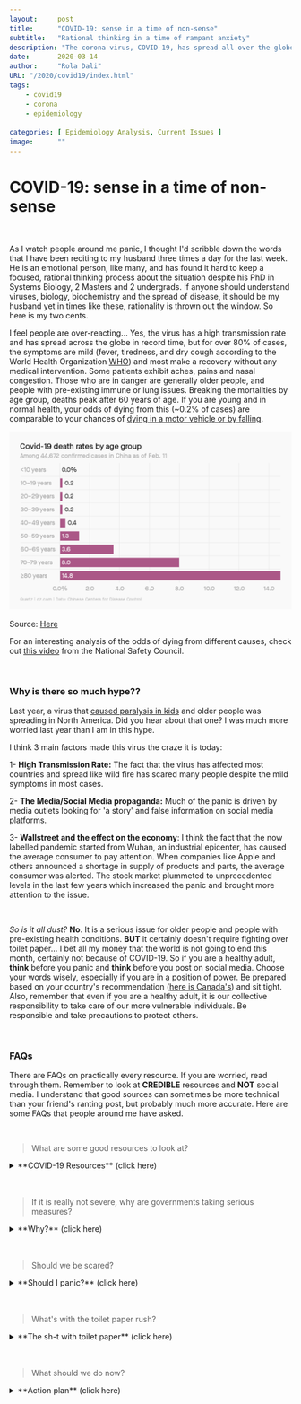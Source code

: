 ```yaml
---
layout:     post 
title:      "COVID-19: sense in a time of non-sense"
subtitle:   "Rational thinking in a time of rampant anxiety"
description: "The corona virus, COVID-19, has spread all over the globe in record time. These are some scribbles concerning the situation."
date:       2020-03-14
author:     "Rola Dali"
URL: "/2020/covid19/index.html"
tags:
    - covid19
    - corona
    - epidemiology
    
categories: [ Epidemiology Analysis, Current Issues ]
image:      ""
---
```


# COVID-19: sense in a time of non-sense

<br/>



As I watch people around me panic, I thought I'd scribble down the words that I have been reciting to my husband three times a day for the last week. He is an emotional person, like many, and has found it hard to keep a focused, rational thinking process about the situation despite his PhD in Systems Biology, 2 Masters and 2 undergrads. If anyone should understand viruses, biology, biochemistry and the spread of disease, it should be my husband yet in times like these, rationality is thrown out the window. So here is my two cents.

I feel people are over-reacting... Yes, the virus has a high transmission rate and has spread across the globe in record time, but for over 80% of cases, the symptoms are mild (fever, tiredness, and dry cough according to the World Health Organization [WHO](https://www.who.int/news-room/q-a-detail/q-a-coronaviruses)) and most make a recovery without any medical intervention. Some patients exhibit aches, pains and nasal congestion. Those who are in danger are generally older people, and people with pre-existing immune or lung issues. Breaking the mortalities by age group, deaths peak after 60 years of age. If you are young and in normal health, your odds of dying from this (~0.2% of cases) are comparable to your chances of [dying in a motor vehicle or by falling](https://www.nsc.org/work-safety/tools-resources/injury-facts/chart). 

 
![COVID-19 Deaths By Age Group](../imgs/covid_deathByAge.png)

Source: [Here](https://qz.com/emails/coronavirus/1814038/)

For an interesting analysis of the odds of dying from different causes, check out [this video](https://www.youtube.com/watch?v=_vNYQi6ZXss&feature=emb_logo) from the National Safety Council.


<br/>

### Why is there so much hype??

Last year, a virus that [caused paralysis in kids](https://www.the-scientist.com/news-opinion/more-reports-of-children-being-paralyzed-by-mysterious-disease-64962) and older people was spreading in North America. Did you hear about that one? I was much more worried last year than I am in this hype.

I think 3 main factors made this virus the craze it is today:

1- **High Transmission Rate:**
The fact that the virus has affected most countries and spread like wild fire has scared many people despite the mild symptoms in most cases.

2- **The Media/Social Media propaganda:**
Much of the panic is driven by media outlets looking for 'a story' and false information on social media platforms. 

3- **Wallstreet and the effect on the economy**:
I think the fact that the now labelled pandemic started from Wuhan, an industrial epicenter, has caused the average consumer to pay attention. When companies like Apple and others announced a shortage in supply of products and parts, the average consumer was alerted. The stock market plummeted to unprecedented levels in the last few years which increased the panic and brought more attention to the issue.

<br/>

*So is it all dust?*  **No**. It is a serious issue for older people and people with pre-existing health conditions. **BUT** it certainly doesn't require fighting over toilet paper... I bet all my money that the world is not going to end this month, certainly not because of COVID-19. So if you are a healthy adult, **think** before you panic and **think** before you post on social media. Choose your words wisely, especially if you are in a position of power. Be prepared based on your country's recommendation ([here is Canada's](https://www.canada.ca/en/public-health/services/diseases/2019-novel-coronavirus-infection/being-prepared.html)) and sit tight. Also, remember that even if you are a healthy adult, it is our collective responsibility to take care of our more vulnerable individuals. Be responsible and take precautions to protect others.

<br/>

### FAQs

There are FAQs on practically every resource. If you are worried, read through them. Remember to look at **CREDIBLE** resources and **NOT** social media. I understand that good sources can sometimes be more technical than your friend's ranting post, but probably much more accurate. Here are some FAQs that people around me have asked.

<br/>

> What are some good resources to look at?

<details>
  <summary>
**COVID-19 Resources** (click here)
  </summary>

Again, as mentioned above, accurate sources of information are critical at times like these. Social Media is DEFINITELY not a good source.
I would recommend the [World Health Organization](https://www.who.int/emergencies/diseases/novel-coronavirus-2019) for international data. They have a good [dashboard](https://experience.arcgis.com/experience/685d0ace521648f8a5beeeee1b9125cd) to follow the progress of case numbers and a good [Q&A](https://www.who.int/news-room/q-a-detail/q-a-coronaviruses) section. 
For fellow Canadians, the federal government has set up [a page](https://www.canada.ca/en/public-health/services/diseases/2019-novel-coronavirus-infection.html), as well as most provincial governments. Here's ours in [Quebec](https://www.quebec.ca/en/health/health-issues/a-z/2019-coronavirus/#c46349).
</details>

<br/>
<br/>

> If it is really not severe, why are governments taking serious measures?

<details>
  <summary>
**Why?** (click here)
  </summary>

It is the government's job to protect ALL it's people, especially its most vulnerable. Given the higher risk for certain age groups and individuals, it is the government's responsibility to take serious measures to mitigate risk. These measures should reassure you, not scare you. Canada is a developed nation; have trust in the system and in fellow Canadians.

The second reason governments take action is simple politics. Politicians need to be re-elected and to do so, they have to pay attention to people who vote. If a mass panic ensues and governments don't react adequately, despite unnecessary changes at times, governments fall in the next election cycle. 

</details>

<br/>
<br/>

> Should we be scared?

<details>
  <summary>
**Should I panic?** (click here)
  </summary>

**NO**. Be prepared. Have the [recommended necessities](https://www.canada.ca/en/public-health/services/diseases/2019-novel-coronavirus-infection/being-prepared.html) and follow [recommended guidelines](https://www.canada.ca/en/public-health/services/diseases/2019-novel-coronavirus-infection/health-professionals/public-health-measures-mitigate-covid-19.html), if not for your own health, then for that of others. 
COVID-19 is serious for some but it is far from the worse thing we've had to face. Again, you have [higher odds of dying from a multitude of other causes](https://www.youtube.com/watch?v=_vNYQi6ZXss&feature=emb_logo).

</details>

<br/>
<br/>


> What's with the toilet paper rush?

<details>
  <summary>
**The sh-t with toilet paper** (click here)
  </summary>

There is really no rational reason for the toilet paper craze; none that I can think of anyway. Perhaps it is a leftover thought from previous viruses that caused diarrhea. COVID-19 does not cause diarrhea in most cases. Plus, there are alternatives to using toilet paper, like washing for example. Dry and canned foods with long shelf life seem like a much better investment. 

It is probably human conformity in action. As some irrational people buy excessive toilet paper, others fear of missing out and follow suit, causing a large rush!

Check this [cool experiment on Human Conformity](https://www.youtube.com/watch?v=o8BkzvP19v4&t=1s). That is why logic and critical thinking are important. Don't follow the confused crowd.

</details>

<br/>
<br/>

> What should we do now?

<details>
  <summary>
**Action plan** (click here)

  </summary>

Again, Be prepared. Have the [recommended necessities](https://www.canada.ca/en/public-health/services/diseases/2019-novel-coronavirus-infection/being-prepared.html) and follow [recommended guidelines](https://www.canada.ca/en/public-health/services/diseases/2019-novel-coronavirus-infection/health-professionals/public-health-measures-mitigate-covid-19.html), if not for your own health, then for that of others. The 2 week shutdown is supposed to slow the virus propagation to allow medical systems to absorb all critical cases. Avoid unnecessary trips. Read, bake, rest, catch up on your favorite shows and wait it out. **AND BE MINDFUL OF WHAT YOU SHARE ON SOCIAL MEDIA**; don't succumb to panic, don't cause panic.


</details>

<br/>
<br/>
